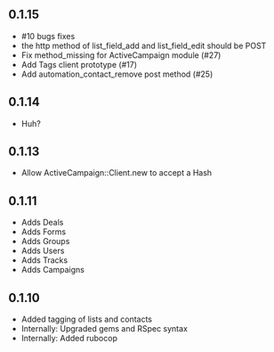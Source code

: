 ## 0.1.15

- #10 bugs fixes
- the http method of list_field_add and list_field_edit should be POST
- Fix method_missing for ActiveCampaign module (#27)
- Add Tags client prototype (#17)
- Add automation_contact_remove post method (#25)

## 0.1.14

- Huh?

## 0.1.13

- Allow ActiveCampaign::Client.new to accept a Hash

## 0.1.11

- Adds Deals
- Adds Forms
- Adds Groups
- Adds Users
- Adds Tracks
- Adds Campaigns

## 0.1.10

- Added tagging of lists and contacts
- Internally: Upgraded gems and RSpec syntax
- Internally: Added rubocop
